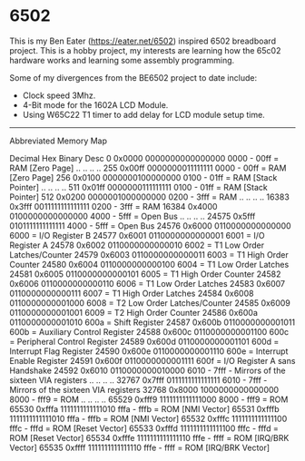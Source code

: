
# 6502

This is my Ben Eater (https://eater.net/6502) inspired 6502 breadboard project.  This is a hobby project, my interests are learning how the 65c02 hardware works and learning some assembly programming.

Some of my divergences from the BE6502 project to date include:
* Clock speed 3Mhz.
* 4-Bit mode for the 1602A LCD Module.
* Using W65C22 T1 timer to add delay for LCD module setup time.

---
Abbreviated Memory Map

  Decimal	  Hex	    Binary            Desc
  0	        0x0000	0000000000000000	0000 - 00ff = RAM [Zero Page]
  ..	      ..	    ..	              ..
  255	      0x00ff	0000000011111111	0000 - 00ff = RAM [Zero Page]
  256	      0x0100	0000000100000000	0100 - 01ff = RAM [Stack Pointer]
  ..	      ..	    ..	              ..
  511	      0x01ff	0000000111111111	0100 - 01ff = RAM [Stack Pointer]
  512	      0x0200	0000001000000000	0200 - 3fff = RAM
  ..	      ..	    ..	              ..
  16383	    0x3fff	0011111111111111	0200 - 3fff = RAM
  16384	    0x4000	0100000000000000	4000 - 5fff = Open Bus
  ..	      ..	    ..	              ..
  24575	    0x5fff	0101111111111111	4000 - 5fff = Open Bus
  24576	    0x6000	0110000000000000	6000 = I/O Register B
  24577	    0x6001	0110000000000001	6001 = I/O Register A
  24578	    0x6002	0110000000000010	6002 = T1 Low Order Latches/Counter
  24579	    0x6003	0110000000000011	6003 = T1 High Order Counter
  24580	    0x6004	0110000000000100	6004 = T1 Low Order Latches
  24581	    0x6005	0110000000000101	6005 = T1 High Order Counter
  24582	    0x6006	0110000000000110	6006 = T1 Low Order Latches
  24583	    0x6007	0110000000000111	6007 = T1 High Order Latches
  24584	    0x6008	0110000000001000	6008 = T2 Low Order Latches/Counter
  24585	    0x6009	0110000000001001	6009 = T2 High Order Counter
  24586	    0x600a	0110000000001010	600a = Shift Register
  24587	    0x600b	0110000000001011	600b = Auxiliary Control Register
  24588	    0x600c	0110000000001100	600c = Peripheral Control Register
  24589	    0x600d	0110000000001101	600d = Interrupt Flag Register
  24590	    0x600e	0110000000001110	600e = Interrupt Enable Register
  24591	    0x600f	0110000000001111	600f = I/O Register A sans Handshake
  24592	    0x6010	0110000000010000	6010 - 7fff - Mirrors of the sixteen VIA registers
  ..	      ..	    ..	              ..
  32767	    0x7fff	0111111111111111	6010 - 7fff - Mirrors of the sixteen VIA registers
  32768	    0x8000	1000000000000000	8000 - fff9 = ROM
  ..	      ..	    ..	              ..
  65529	    0xfff9	1111111111111000	8000 - fff9 = ROM
  65530	    0xfffa	1111111111111010	fffa - fffb = ROM [NMI Vector]
  65531	    0xfffb	1111111111111010	fffa - fffb = ROM [NMI Vector]
  65532   	0xfffc	1111111111111100	fffc - fffd = ROM [Reset Vector]
  65533	    0xfffd	1111111111111100	fffc - fffd = ROM [Reset Vector]
  65534	    0xfffe	1111111111111110	fffe - ffff = ROM [IRQ/BRK Vector]
  65535	    0xffff	1111111111111110	fffe - ffff = ROM [IRQ/BRK Vector]
